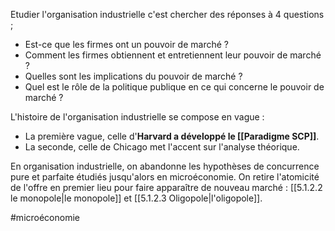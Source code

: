 
Etudier l'organisation industrielle c'est chercher des réponses à 4 questions ;
- Est-ce que les firmes ont un pouvoir de marché ?
- Comment les firmes obtiennent et entretiennent leur pouvoir de marché ?
- Quelles sont les implications du pouvoir de marché ?
- Quel est le rôle de la politique publique en ce qui concerne le pouvoir de marché ?

L'histoire de l'organisation industrielle se compose en vague :
- La première vague, celle d'**Harvard a développé le [[Paradigme SCP]]**.
- La seconde, celle de Chicago met l'accent sur l'analyse théorique.

En organisation industrielle, on abandonne les hypothèses de concurrence pure et parfaite étudiés jusqu'alors en microéconomie. On retire l'atomicité de l'offre en premier lieu pour faire apparaître de nouveau marché : [[5.1.2.2 le monopole|le monopole]] et [[5.1.2.3 Oligopole|l'oligopole]]. 

#microéconomie 